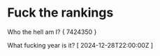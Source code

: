 # Fuck the rankings

Who the hell am I?
{ 7424350 }

What fucking year is it?
[ 2024-12-28T22:00:00Z ]
